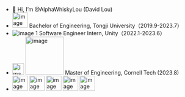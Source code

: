 - 👋 Hi, I’m @AlphaWhiskyLou (David Lou)
-  <img width="40px" alt="image" src="https://github.com/AlphaWhiskyLou/AlphaWhiskyLou/assets/62586200/b67d8740-b8dc-4600-8c11-69b9173f0d08"> Bachelor of Engineering, Tongji University（2019.9-2023.7）
-  ![image 1](https://user-images.githubusercontent.com/62586200/169695728-91fc50ff-f9b2-4f17-94bc-36ca1be05b9b.png) Software Engineer Intern, Unity（2022.1-2023.6）
-  <img width="30px" alt="image" src="https://th.bing.com/th/id/R.34205ce94dd7da45271993a24eff161c?rik=D9fUxs8QI5UIRg&riu=http%3a%2f%2f4.bp.blogspot.com%2f_V1hbANfFpgg%2fTAWuMWFbqgI%2fAAAAAAAABDA%2fVEand1O8oMs%2fs1600%2fcornell%2buniversity%2b2.gif&ehk=aa6p%2fDDV5IzLf0eKVziFoXcMDsBZZvYAnoGscY68q4s%3d&risl=&pid=ImgRaw&r=0"> <img width="100px" alt="image" src="https://github.com/AlphaWhiskyLou/AlphaWhiskyLou/assets/62586200/6f7c0af1-9918-4205-a6e5-1a20fe856998"> Master of Engineering, Cornell Tech (2023.8)
-  <img width="40px" alt="image" src="https://github.com/AlphaWhiskyLou/AlphaWhiskyLou/assets/62586200/8e2902ff-aa69-43be-9bdd-6f08d5bfa4d4"> <img width="40px" alt="image" src="https://github.com/AlphaWhiskyLou/AlphaWhiskyLou/assets/62586200/28f3165b-169d-4c10-ba2c-d2fac95008ea"> <img width="40px" alt="image" src="https://github.com/AlphaWhiskyLou/AlphaWhiskyLou/assets/62586200/79211ed3-ea87-492d-8689-b873b8f37f25"> <img width="40px" alt="image" src="https://github.com/AlphaWhiskyLou/AlphaWhiskyLou/assets/62586200/d52c54de-6d3d-4ff3-9f17-dc40abb14c37"> <img width="40px" alt="image" src="https://github.com/AlphaWhiskyLou/AlphaWhiskyLou/assets/62586200/2e1b5b15-b8bf-4911-ad72-73ba247977f0"> 




<!-- ![David Lou's GitHub stats](https://github-readme-stats.vercel.app/api?username=AlphaWhiskyLou&theme=algolia&show_icons=true) -->
<!---
AlphaWhiskyLou/AlphaWhiskyLou is a ✨ special ✨ repository because its `README.md` (this file) appears on your GitHub profile.
You can click the Preview link to take a look at your changes.
--->
